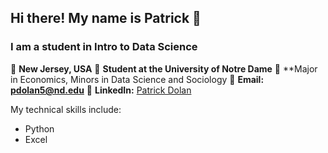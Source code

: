 ## Hi there! My name is Patrick 👋

### I am a student in Intro to Data Science

  📍 **New Jersey, USA** 
  🏫 **Student at the University of Notre Dame**
  📝 **Major in Economics, Minors in Data Science and Sociology
  📧 **Email: pdolan5@nd.edu**
  🔗 **LinkedIn:** [Patrick Dolan](www.linkedin.com/in/patrick-dolan-7923412a9)

My technical skills include:
- Python
- Excel

<!--
**pdolan32/pdolan32** is a ✨ _special_ ✨ repository because its `README.md` (this file) appears on your GitHub profile.

Here are some ideas to get you started:

- 🔭 I’m currently working on ...
- 🌱 I’m currently learning ...
- 👯 I’m looking to collaborate on ...
- 🤔 I’m looking for help with ...
- 💬 Ask me about ...
- 📫 How to reach me: ...
- 😄 Pronouns: ...
- ⚡ Fun fact: ...
-->
